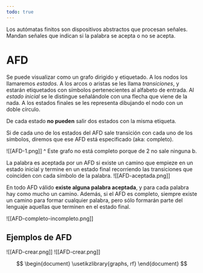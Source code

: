 ```yaml
---
todo: true
---
```



Los autómatas finitos son dispositivos abstractos que procesan señales. Mandan señales que indican si la palabra se acepta o no se acepta.

# AFD

Se puede visualizar como un grafo dirigido y etiquetado. A los nodos los llamaremos *estados*. A los arcos o aristas se les llama *transiciones*, y estarán etiquetados con símbolos pertenecientes al alfabeto de entrada. Al *estado inicial* se le distingue señalándole con una flecha que viene de la nada. A los estados finales se les representa dibujando el nodo con un doble círculo.

De cada estado **no pueden** salir dos estados con la misma etiqueta.

Si de cada uno de los estados del AFD sale transición con cada uno de los símbolos, diremos que ese AFD está especificado (aka: completo).

![[AFD-1.png]]
^ Este grafo no está completo porque de 2 no sale ninguna b.

La palabra es aceptada por un AFD si existe un camino que empieze en un estado inicial y termine en un estado final recorriendo las transiciones que coinciden con cada símbolo de la palabra.
![[AFD-aceptada.png]]

En todo AFD válido **existe alguna palabra aceptada**, y para cada palabra hay como mucho un camino. Además, si el AFD es completo, siempre existe un camino para formar cualquier palabra, pero sólo formarán parte del lenguaje aquellas que terminen en el estado final.

![[AFD-completo-incompleto.png]]

## Ejemplos de AFD

![[AFD-crear.png]]
![[AFD-crear.png]]

$$
\begin{document}
\usetikzlibrary{graphs, rf}
\end{document}
$$